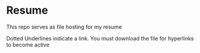 # Resume
This repo serves as file hosting for my resume


Dotted Underlines indicate a link. You must download the file for hyperlinks to become active

